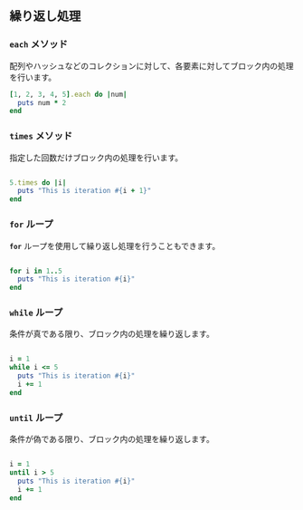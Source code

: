 ## 繰り返し処理

### **`each` メソッド**

配列やハッシュなどのコレクションに対して、各要素に対してブロック内の処理を行います。

```ruby
[1, 2, 3, 4, 5].each do |num|
  puts num * 2
end
```

### **`times` メソッド**

指定した回数だけブロック内の処理を行います。

```ruby

5.times do |i|
  puts "This is iteration #{i + 1}"
end

```

### **`for` ループ**

**`for`** ループを使用して繰り返し処理を行うこともできます。

```ruby

for i in 1..5
  puts "This is iteration #{i}"
end

```

### **`while` ループ**

条件が真である限り、ブロック内の処理を繰り返します。

```ruby

i = 1
while i <= 5
  puts "This is iteration #{i}"
  i += 1
end

```

### **`until` ループ**

条件が偽である限り、ブロック内の処理を繰り返します。

```ruby

i = 1
until i > 5
  puts "This is iteration #{i}"
  i += 1
end

```